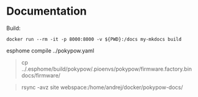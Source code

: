 # Documentation

Build:

```
docker run --rm -it -p 8000:8000 -v ${PWD}:/docs my-mkdocs build
```

esphome compile ../pokypow.yaml
> cp ../.esphome/build/pokypow/.pioenvs/pokypow/firmware.factory.bin  docs/firmware/

> rsync -avz site webspace:/home/andrej/docker/pokypow-docs/